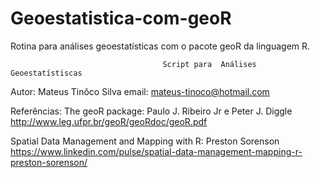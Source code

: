 # Geoestatistica-com-geoR
Rotina para análises geoestatísticas com o pacote geoR da linguagem R.

                                      Script para  Análises Geoestatístiscas
  Autor: Mateus Tinôco Silva
  email: mateus-tinoco@hotmail.com


Referências: 
  The geoR package: Paulo J. Ribeiro Jr e Peter J. Diggle 
      http://www.leg.ufpr.br/geoR/geoRdoc/geoR.pdf
      

 Spatial Data Management and Mapping with R: Preston Sorenson 
    https://www.linkedin.com/pulse/spatial-data-management-mapping-r-preston-sorenson/
 
